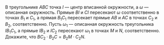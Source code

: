 В треугольнике $ABC$ точка $I$ — центр вписанной окружности, а $\omega$ — описанная окружность. Прямые $BI$ и $CI$ пересекают ${{\omega }}$ соответственно в точках ${{B}_{1}}$ и ${{C}_{1}}$, а прямая $B_1C_1$ пересекает прямые $AB$ и $AC$ в точках $C_2$ и $B_2$, соответственно. 
Пусть ${{\omega }_{1}}$ — описанная окружность треугольника $I{{B}_{1}}{{C}_{1}}$, а прямые $IB_2$ и $IC_2$ пересекают $\omega_1$ в точках $M$ и $N$, соответственно. Докажите, что $B{{C}_{2}}\cdot {{B}_{2}}C={{B}_{2}}M\cdot {{C}_{2}}N$.